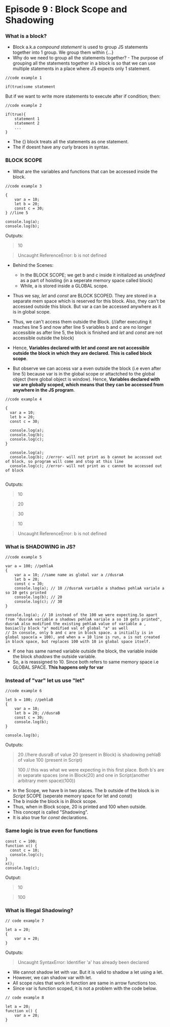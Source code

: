 # Episode 9 : Block Scope and Shadowing

### What is a block?
- Block a.k.a *compound statement* is used to group JS statements together into 1 group. We group them within {...}
- Why do we need to group all the statements together? - The purpose of grouping all the statements together in a block is so that we can use multiple statements in a place where JS expects only 1 statement.

```
//code example 1

if(true)some statement
```

But if we want to write more statements to execute after if condition; then:

```
//code example 2

if(true){
    statement 1
    statement 2
    ...
}
```

* The {} block treats all the statements as one statement.
* The if doesnt have any curly braces in syntax.

### __BLOCK SCOPE__

* What are the variables and functions that can be accessed inside the block.

```
//code example 3

{
    var a = 10;
    let b = 20;
    const c = 30;
} //line 5

console.log(a);
console.log(b);
```

Outputs:

> 10

> Uncaught ReferenceError: b is not defined

* Behind the Scenes:

    * In the BLOCK SCOPE; we get b and c inside it initialized as *undefined* as a part of hoisting (in a seperate memory space called block)
    * While, a is stored inside a GLOBAL scope. 

* Thus we say, *let* and *const* are BLOCK SCOPED. They are stored in a separate mem space which is reserved for this block. Also, they can't be accessed outside this block.
But var a can be accessed anywhere as it is in global scope.
* Thus, we can't access them outside the Block. (//after executing it reaches line 5 and now after line 5 variables b and c are no longer accessible as after line 5, the block is finished and *let* and *const* are not accessible outside the block)
* Hence, **Variables declared with *let* and *const* are not accessible outside the block in which they are declared. This is called block scope**. 
* But observe we can access var a even outside the block (i.e even after line 5) because var is in the global scope or attactched to the global object (here global object is window). Hence, **Variables declared with var are globally scoped, which means that they can be accessed from anywhere in the JS program**.

```
//code example 4

{
  var a = 10;
  let b = 20;
  const c = 30;

  console.log(a);
  console.log(b);
  console.log(c);
}

  console.log(a);
  console.log(b); //error- will not print as b cannot be accessed out of block, so program will come and stop at this line
  console.log(c); //error- will not print as c cannot be accessed out of block
  
```
Outputs:

> 10

> 20

> 30

> 10

>  Uncaught ReferenceError: b is not defined

### __What is SHADOWING in JS?__

```
//code example 5

var a = 100; //pehlaA
{
    var a = 10; //same name as global var a //dusraA
    let b = 20;
    const c = 30;
    console.log(a); // 10 //dusraA variable a shadows pehlaA variale a so 10 gets printed
    console.log(b); // 20
    console.log(c); // 30 
}

console.log(a); // 10 instead of the 100 we were expecting.So apart from "dusraA variable a shadows pehlaA variale a so 10 gets printed", dusraA also modified the existing pehlaA value of variable a , basiaclly block "a" modified val of global "a" as well
// In console, only b and c are in block space. a initially is in global space(a = 100), and when a = 10 line is run, a is not created in block space, but replaces 100 with 10 in global space itself. 
```

* If one has same named variable outside the block, the variable inside the block *shadows* the outside variable.
* So, a is reassigned to 10. Since both refers to same memory space i.e GLOBAL SPACE. **This happens only for var**

### Instead of "var" let us use "let"
```
//code example 6

let b = 100; //pehlaB
{
    var a = 10;
    let b = 20; //dusraB
    const c = 30;
    console.log(b);
}

console.log(b);
```

Outputs:

> 20  //here dusraB of value 20 (present in Block) is shadowing pehlaB of value 100 (present in Script)

> 100  // this was what we were expecting in this first place. Both b's are in separate spaces (one in Block(20) and one in Script(another arbitrary mem space)(100))

* In the Scope, we have b in two places. The b outside of the block is in *Script* SCOPE (seperate memory space for let and const)
* The b inside the block is in *Block* scope.
* Thus, when in Block scope, 20 is printed and 100 when outside.
* This concept is called "Shadowing".
* It is also true for *const* declarations.

### Same logic is true even for functions

```
const c = 100;
function x() {
  const c = 10;
  console.log(c);
}
x();
console.log(c);

```
Output:
> 10

> 100

### __What is Illegal Shadowing?__

```
// code example 7

let a = 20;
{
    var a = 20;
}

```

Outputs:

> Uncaught SyntaxError: Identifier 'a' has already been declared

* We cannot shadow let with var. But it is valid to shadow a let using a let.
* However, we can shadow var with let.
* All scope rules that work in function are same in arrow functions too.
* Since var is function scoped, it is not a problem with the code below.

```
// code example 8

let a = 20;
function x() {
    var a = 20;
}

```


